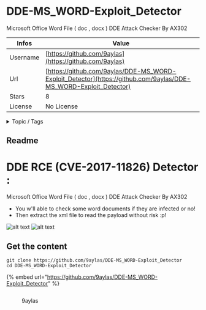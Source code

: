 # DDE-MS_WORD-Exploit_Detector

Microsoft Office Word File ( doc , docx ) DDE Attack Checker By AX302

| Infos    | Value                                                              |
| -------- | -------------------------------------------------------------------|
| Username | [https://github.com/9aylas](https://github.com/9aylas) |
| Url      | [https://github.com/9aylas/DDE-MS_WORD-Exploit_Detector](https://github.com/9aylas/DDE-MS_WORD-Exploit_Detector)                                               |
| Stars    | 8                                                          |
| License  | No License                                                        |

<details>

<summary>Topic / Tags</summary>

* cve-2017-11826* dde-attack-checker* dde-rce* msoffice

</details>

## Readme

# DDE RCE (CVE-2017-11826) Detector :
Microsoft Office Word File ( doc , docx ) DDE Attack Checker By AX302

- You w'll able to check some word documents if they are infected or no!
- Then extract the xml file to read the payload without risk :p!


![alt text](ddedetector.bmp " dde detector ")
![alt text](xml_.bmp " xml_extraction ")



## Get the content

```
git clone https://github.com/9aylas/DDE-MS_WORD-Exploit_Detector
cd DDE-MS_WORD-Exploit_Detector
```

{% embed url="https://github.com/9aylas/DDE-MS_WORD-Exploit_Detector" %}

<figure><img src="https://avatars.githubusercontent.com/u/31485689?v=4" alt=""><figcaption><p>9aylas</p></figcaption></figure>
